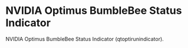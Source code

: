 # NVIDIA Optimus BumbleBee Status Indicator 

NVIDIA Optimus BumbleBee Status Indicator (qtoptirunindicator).
